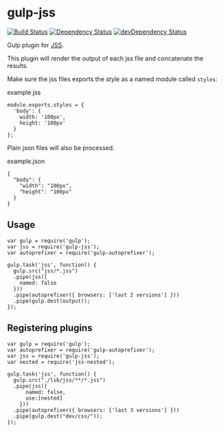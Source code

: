# gulp-jss

[![Build Status](https://travis-ci.org/gooy/gulp-jss.svg?branch=master&style=flat-square)](https://travis-ci.org/gooy/gulp-jss)
[![Dependency Status](https://david-dm.org/gooy/gulp-jss.svg?style=flat-square)](https://david-dm.org/gooy/gulp-jss)
[![devDependency Status](https://david-dm.org/gooy/gulp-jss/dev-status.svg?style=flat-square)](https://david-dm.org/gooy/gulp-jss#info=devDependencies)

Gulp plugin for [JSS](https://github.com/jsstyles/jss).

This plugin will render the output of each jss file and concatenate the results.

Make sure the jss files exports the style as a named module called `styles`: 

example.jss
  
    module.exports.styles = {
      'body': {
        width: '100px',
        height: '100px'
      }
    };

Plain json files will also be processed.

example.json

    {
      "body": {
        "width": "100px",
        "height": "100px"
      }
    }

## Usage

    var gulp = require('gulp');
    var jss = require('gulp-jss');
    var autoprefixer = require('gulp-autoprefixer');
    
    gulp.task('jss', function() {
      gulp.src("jss/*.jss")
      .pipe(jss({
        named: false
      }))
      .pipe(autoprefixer({ browsers: ['last 2 versions'] }))
      .pipe(gulp.dest(output));
    });


## Registering plugins

    var gulp = require('gulp');
    var autoprefixer = require('gulp-autoprefixer');
    var jss = require('gulp-jss');
    var nested = require('jss-nested');
    
    gulp.task('jss', function() {
      gulp.src("./lib/jss/**/*.jss")
      .pipe(jss({
          named: false,
          use:[nested]
        }))
      .pipe(autoprefixer({ browsers: ['last 3 versions'] }))
      .pipe(gulp.dest("dev/css/"));
    });
